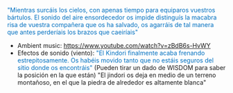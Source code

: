 <font color="#0070c0">"Mientras surcáis los cielos, con apenas tiempo para equiparos vuestros bártulos. El sonido del aire ensordecedor os impide distinguís la macabra risa de vuestra compañera que os ha salvado, os agarráis de tal manera que antes perderíais los brazos que caeiríais"</font>
- Ambient music: https://www.youtube.com/watch?v=zBdB6s-HvWY
- Efectos de sonido (viento):
<font color="#0070c0">"El Kindori finalmente acaba frenando estrepitosamente. Os habéis movido tanto que no estáis seguros del sitio donde os encontráis"</font> (Pueden tirar un dado de WISDOM para saber la posición en la que están)
"El jindori os deja en medio de un terreno montañoso, en el que la piedra de alrededor es altamente blanca"